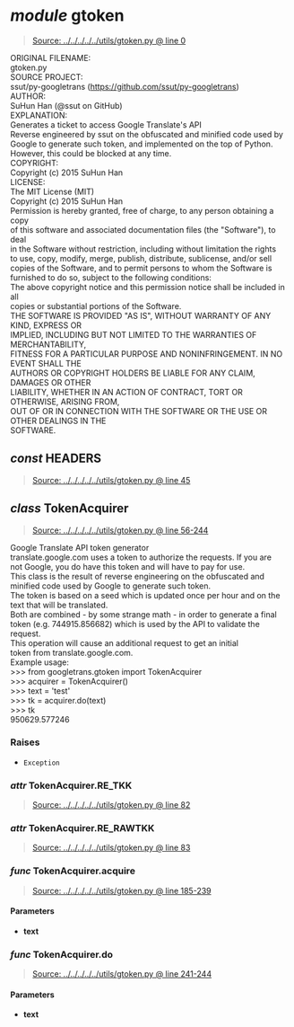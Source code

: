 # *module* **gtoken**

> [Source: ../../../../../utils/gtoken.py @ line 0](../../../../../utils/gtoken.py#L0)

ORIGINAL FILENAME:  
    gtoken.py  
SOURCE PROJECT:  
    ssut/py-googletrans (https://github.com/ssut/py-googletrans)  
AUTHOR:  
    SuHun Han (@ssut on GitHub)  
EXPLANATION:  
    Generates a ticket to access Google Translate's API  
    Reverse engineered by ssut on the obfuscated and minified code used by Google to generate such token, and implemented on the top of Python.  
    However, this could be blocked at any time.  
COPYRIGHT:  
    Copyright (c) 2015 SuHun Han  
LICENSE:  
    The MIT License (MIT)  
    Copyright (c) 2015 SuHun Han  
    Permission is hereby granted, free of charge, to any person obtaining a copy  
    of this software and associated documentation files (the "Software"), to deal  
    in the Software without restriction, including without limitation the rights  
    to use, copy, modify, merge, publish, distribute, sublicense, and/or sell  
    copies of the Software, and to permit persons to whom the Software is  
    furnished to do so, subject to the following conditions:  
    The above copyright notice and this permission notice shall be included in all  
    copies or substantial portions of the Software.  
    THE SOFTWARE IS PROVIDED "AS IS", WITHOUT WARRANTY OF ANY KIND, EXPRESS OR  
    IMPLIED, INCLUDING BUT NOT LIMITED TO THE WARRANTIES OF MERCHANTABILITY,  
    FITNESS FOR A PARTICULAR PURPOSE AND NONINFRINGEMENT. IN NO EVENT SHALL THE  
    AUTHORS OR COPYRIGHT HOLDERS BE LIABLE FOR ANY CLAIM, DAMAGES OR OTHER  
    LIABILITY, WHETHER IN AN ACTION OF CONTRACT, TORT OR OTHERWISE, ARISING FROM,  
    OUT OF OR IN CONNECTION WITH THE SOFTWARE OR THE USE OR OTHER DEALINGS IN THE  
    SOFTWARE.

## *const* **HEADERS**

> [Source: ../../../../../utils/gtoken.py @ line 45](../../../../../utils/gtoken.py#L45)

## *class* **TokenAcquirer**

> [Source: ../../../../../utils/gtoken.py @ line 56-244](../../../../../utils/gtoken.py#L56-L244)

Google Translate API token generator  
translate.google.com uses a token to authorize the requests. If you are  
not Google, you do have this token and will have to pay for use.  
This class is the result of reverse engineering on the obfuscated and  
minified code used by Google to generate such token.  
The token is based on a seed which is updated once per hour and on the  
text that will be translated.  
Both are combined - by some strange math - in order to generate a final  
token (e.g. 744915.856682) which is used by the API to validate the  
request.  
This operation will cause an additional request to get an initial  
token from translate.google.com.  
Example usage:  
    >>> from googletrans.gtoken import TokenAcquirer  
    >>> acquirer = TokenAcquirer()  
    >>> text = 'test'  
    >>> tk = acquirer.do(text)  
    >>> tk  
    950629.577246

### Raises

- `Exception`

### *attr* TokenAcquirer.**RE_TKK**

> [Source: ../../../../../utils/gtoken.py @ line 82](../../../../../utils/gtoken.py#L82)

### *attr* TokenAcquirer.**RE_RAWTKK**

> [Source: ../../../../../utils/gtoken.py @ line 83](../../../../../utils/gtoken.py#L83)

### *func* TokenAcquirer.**acquire**

> [Source: ../../../../../utils/gtoken.py @ line 185-239](../../../../../utils/gtoken.py#L185-L239)

#### Parameters

- **text**


### *func* TokenAcquirer.**do**

> [Source: ../../../../../utils/gtoken.py @ line 241-244](../../../../../utils/gtoken.py#L241-L244)

#### Parameters

- **text**


